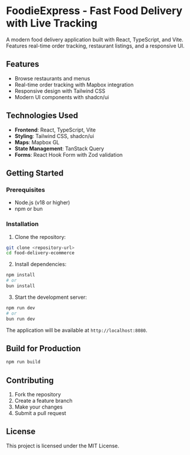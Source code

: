 # FoodieExpress - Fast Food Delivery with Live Tracking

A modern food delivery application built with React, TypeScript, and Vite. Features real-time order tracking, restaurant listings, and a responsive UI.

## Features

- Browse restaurants and menus
- Real-time order tracking with Mapbox integration
- Responsive design with Tailwind CSS
- Modern UI components with shadcn/ui

## Technologies Used

- **Frontend**: React, TypeScript, Vite
- **Styling**: Tailwind CSS, shadcn/ui
- **Maps**: Mapbox GL
- **State Management**: TanStack Query
- **Forms**: React Hook Form with Zod validation

## Getting Started

### Prerequisites

- Node.js (v18 or higher)
- npm or bun

### Installation

1. Clone the repository:
```bash
git clone <repository-url>
cd food-delivery-ecommerce
```

2. Install dependencies:
```bash
npm install
# or
bun install
```

3. Start the development server:
```bash
npm run dev
# or
bun run dev
```

The application will be available at `http://localhost:8080`.

## Build for Production

```bash
npm run build
```

## Contributing

1. Fork the repository
2. Create a feature branch
3. Make your changes
4. Submit a pull request

## License

This project is licensed under the MIT License.

